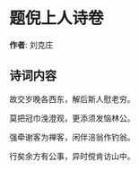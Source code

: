 # 题倪上人诗卷

**作者**: 刘克庄

## 诗词内容

故交岁晚各西东，解后斯人慰老穷。

莫把冠巾浼澄观，更添须发恼林公。

强牵谢客为禅客，闲伴涪翁作钓翁。

行矣余方有公事，异时傥肯访山中。

